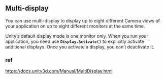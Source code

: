 ## Multi-display
You can use multi-display to display up to eight different Camera views of your application on up to eight different monitors at the same time. 

Unity’s default display mode is one monitor only. When you run your application, you need use **`Display.Activate()`** to explicitly activate additional displays. Once you activate a display, you can’t deactivate it.






### ref

https://docs.unity3d.com/Manual/MultiDisplay.html



